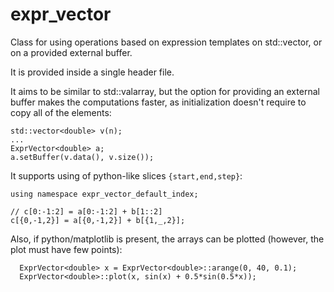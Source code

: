 # expr_vector
Class for using operations based on expression templates on std::vector, or on a provided external buffer.

It is provided inside a single header file.

It aims to be similar to std::valarray, but the option for providing an external buffer makes the computations faster, as initialization doesn't require to copy all of the elements:

```
std::vector<double> v(n);
...
ExprVector<double> a;
a.setBuffer(v.data(), v.size());
```

It supports using of python-like slices `{start,end,step}`:

```
using namespace expr_vector_default_index;

// c[0:-1:2] = a[0:-1:2] + b[1::2]
c[{0,-1,2}] = a[{0,-1,2}] + b[{1,_,2}];
```

Also, if python/matplotlib is present, the arrays can be plotted (however, the plot must have few points):

```
  ExprVector<double> x = ExprVector<double>::arange(0, 40, 0.1);
  ExprVector<double>::plot(x, sin(x) + 0.5*sin(0.5*x));

```

